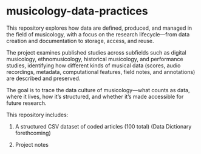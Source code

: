# musicology-data-practices
This repository explores how data are defined, produced, and managed in the field of musicology, with a focus on the research lifecycle—from data creation and documentation to storage, access, and reuse.

The project examines published studies across subfields such as digital musicology, ethnomusicology, historical musicology, and performance studies, identifying how different kinds of musical data (scores, audio recordings, metadata, computational features, field notes, and annotations) are described and preserved.

The goal is to trace the data culture of musicology—what counts as data, where it lives, how it’s structured, and whether it’s made accessible for future research.

This repository includes:
1. A structured CSV dataset of coded articles (100 total)
   (Data Dictionary forethcoming)

2. Project notes
